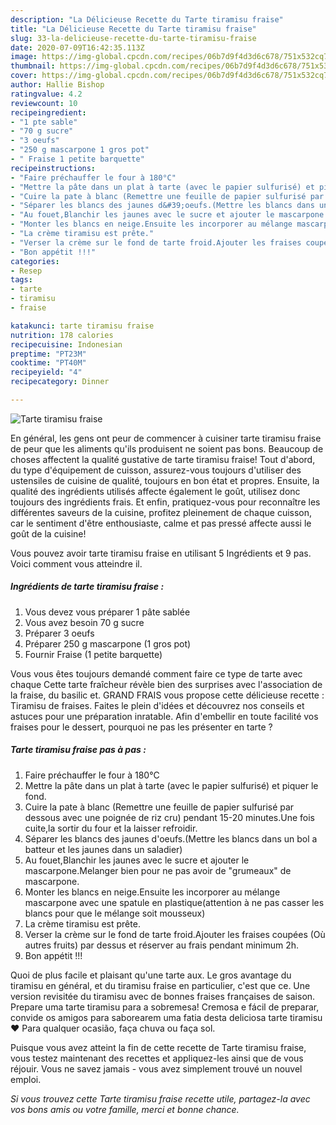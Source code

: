 ```yaml
---
description: "La Délicieuse Recette du Tarte tiramisu fraise"
title: "La Délicieuse Recette du Tarte tiramisu fraise"
slug: 33-la-delicieuse-recette-du-tarte-tiramisu-fraise
date: 2020-07-09T16:42:35.113Z
image: https://img-global.cpcdn.com/recipes/06b7d9f4d3d6c678/751x532cq70/tarte-tiramisu-fraise-photo-principale-de-la-recette.jpg
thumbnail: https://img-global.cpcdn.com/recipes/06b7d9f4d3d6c678/751x532cq70/tarte-tiramisu-fraise-photo-principale-de-la-recette.jpg
cover: https://img-global.cpcdn.com/recipes/06b7d9f4d3d6c678/751x532cq70/tarte-tiramisu-fraise-photo-principale-de-la-recette.jpg
author: Hallie Bishop
ratingvalue: 4.2
reviewcount: 10
recipeingredient:
- "1 pte sable"
- "70 g sucre"
- "3 oeufs"
- "250 g mascarpone 1 gros pot"
- " Fraise 1 petite barquette"
recipeinstructions:
- "Faire préchauffer le four à 180°C"
- "Mettre la pâte dans un plat à tarte (avec le papier sulfurisé) et piquer le fond."
- "Cuire la pate à blanc (Remettre une feuille de papier sulfurisé par dessous avec une poignée de riz cru) pendant 15-20 minutes.Une fois cuite,la sortir du four et la laisser refroidir."
- "Séparer les blancs des jaunes d&#39;oeufs.(Mettre les blancs dans un bol a batteur et les jaunes dans un saladier)"
- "Au fouet,Blanchir les jaunes avec le sucre et ajouter le mascarpone.Melanger bien pour ne pas avoir de &#34;grumeaux&#34; de mascarpone."
- "Monter les blancs en neige.Ensuite les incorporer au mélange mascarpone avec une spatule en plastique(attention à ne pas casser les blancs pour que le mélange soit mousseux)"
- "La crème tiramisu est prête."
- "Verser la crème sur le fond de tarte froid.Ajouter les fraises coupées (Où autres fruits) par dessus et réserver au frais pendant minimum 2h."
- "Bon appétit !!!"
categories:
- Resep
tags:
- tarte
- tiramisu
- fraise

katakunci: tarte tiramisu fraise 
nutrition: 178 calories
recipecuisine: Indonesian
preptime: "PT23M"
cooktime: "PT40M"
recipeyield: "4"
recipecategory: Dinner

---
```



![Tarte tiramisu fraise](https://img-global.cpcdn.com/recipes/06b7d9f4d3d6c678/751x532cq70/tarte-tiramisu-fraise-photo-principale-de-la-recette.jpg)

En général, les gens ont peur de commencer à cuisiner tarte tiramisu fraise de peur que les aliments qu'ils produisent ne soient pas bons. Beaucoup de choses affectent la qualité gustative de tarte tiramisu fraise! Tout d'abord, du type d'équipement de cuisson, assurez-vous toujours d'utiliser des ustensiles de cuisine de qualité, toujours en bon état et propres. Ensuite, la qualité des ingrédients utilisés affecte également le goût, utilisez donc toujours des ingrédients frais. Et enfin, pratiquez-vous pour reconnaître les différentes saveurs de la cuisine, profitez pleinement de chaque cuisson, car le sentiment d'être enthousiaste, calme et pas pressé affecte aussi le goût de la cuisine!

<!--inarticleads1-->

Vous pouvez avoir tarte tiramisu fraise en utilisant 5 Ingrédients et 9 pas. Voici comment vous atteindre il.

##### Ingrédients de tarte tiramisu fraise :

1. Vous devez vous préparer 1 pâte sablée
1. Vous avez besoin 70 g sucre
1. Préparer 3 oeufs
1. Préparer 250 g mascarpone (1 gros pot)
1. Fournir  Fraise (1 petite barquette)


Vous vous êtes toujours demandé comment faire ce type de tarte avec chaque Cette tarte fraîcheur révèle bien des surprises avec l&#39;association de la fraise, du basilic et. GRAND FRAIS vous propose cette délicieuse recette : Tiramisu de fraises. Faites le plein d&#39;idées et découvrez nos conseils et astuces pour une préparation inratable. Afin d&#39;embellir en toute facilité vos fraises pour le dessert, pourquoi ne pas les présenter en tarte ? 

<!--inarticleads2-->

##### Tarte tiramisu fraise pas à pas :

1. Faire préchauffer le four à 180°C
1. Mettre la pâte dans un plat à tarte (avec le papier sulfurisé) et piquer le fond.
1. Cuire la pate à blanc (Remettre une feuille de papier sulfurisé par dessous avec une poignée de riz cru) pendant 15-20 minutes.Une fois cuite,la sortir du four et la laisser refroidir.
1. Séparer les blancs des jaunes d&#39;oeufs.(Mettre les blancs dans un bol a batteur et les jaunes dans un saladier)
1. Au fouet,Blanchir les jaunes avec le sucre et ajouter le mascarpone.Melanger bien pour ne pas avoir de &#34;grumeaux&#34; de mascarpone.
1. Monter les blancs en neige.Ensuite les incorporer au mélange mascarpone avec une spatule en plastique(attention à ne pas casser les blancs pour que le mélange soit mousseux)
1. La crème tiramisu est prête.
1. Verser la crème sur le fond de tarte froid.Ajouter les fraises coupées (Où autres fruits) par dessus et réserver au frais pendant minimum 2h.
1. Bon appétit !!!


Quoi de plus facile et plaisant qu&#39;une tarte aux. Le gros avantage du tiramisu en général, et du tiramisu fraise en particulier, c&#39;est que ce. Une version revisitée du tiramisu avec de bonnes fraises françaises de saison. Prepare uma tarte tiramisu para a sobremesa! Cremosa e fácil de preparar, convide os amigos para saborearem uma fatia desta deliciosa tarte tiramisu ♥ Para qualquer ocasião, faça chuva ou faça sol. 

<!--inarticleads1-->

<p>
Puisque vous avez atteint la fin de cette recette de Tarte tiramisu fraise, vous testez maintenant des recettes et appliquez-les ainsi que de vous réjouir. Vous ne savez jamais - vous avez simplement trouvé un nouvel emploi.
</p>

<p>
<i>Si vous trouvez cette Tarte tiramisu fraise recette utile, partagez-la avec vos bons amis ou votre famille, merci et bonne chance.</i>
</p>
